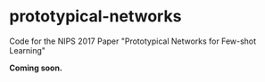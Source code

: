 # prototypical-networks
Code for the NIPS 2017 Paper "Prototypical Networks for Few-shot Learning"

**Coming soon.**
